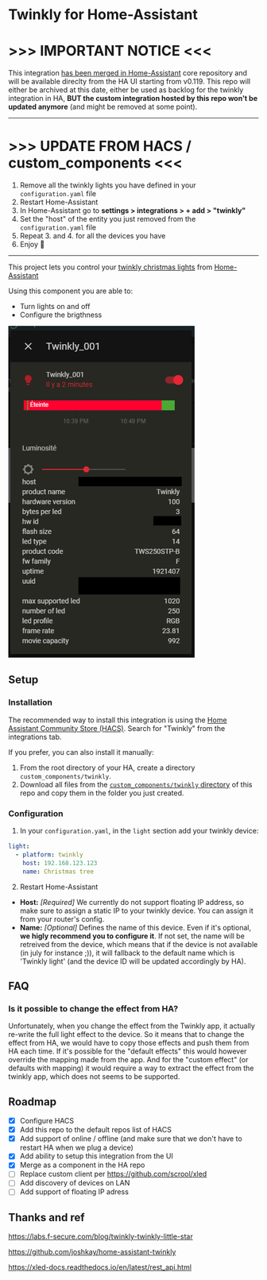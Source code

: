 # Twinkly for Home-Assistant


# >>> IMPORTANT NOTICE <<<

This integration [has been merged in Home-Assistant](https://github.com/home-assistant/core/pull/42103) core repository 
and will be available direclty from the HA UI starting from v0.119.
This repo will either be archived at this date, either be used as backlog for the twinkly integration in HA,
**BUT the custom integration hosted by this repo won't be updated anymore** (and might be removed at some point).

-------------------------

# >>> UPDATE FROM HACS / custom_components <<<

1. Remove all the twinkly lights you have defined in your `configuration.yaml` file
1. Restart Home-Assistant
1. In Home-Assistant go to **settings > integrations > + add > "twinkly"**
1. Set the "host" of the entity you just removed from the `configuration.yaml` file
1. Repeat 3. and 4. for all the devices you have
1. Enjoy 🎄

-------------------------


This project lets you control your [twinkly christmas lights](https://twinkly.com/) 
from [Home-Assistant](https://www.home-assistant.io/)

Using this component you are able to:
- Turn lights on and off 
- Configure the brigthness

![integration example](./assets/integration.png "Integration example")

## Setup
### Installation

The recommended way to install this integration is using the [Home Assistant Community Store (HACS)](https://hacs.xyz/). Search for "Twinkly" from the integrations tab.

If you prefer, you can also install it manually:
1. From the root directory of your HA, create a directory `custom_components/twinkly`.
1. Download all files from the [`custom_components/twinkly` directory](./custom_components/twinkly) of this repo and copy them in the folder you just created.


### Configuration
1. In your `configuration.yaml`, in the `light` section add your twinkly device:
```yaml
light:
  - platform: twinkly
    host: 192.168.123.123
    name: Christmas tree 
```
2. Restart Home-Assistant

- **Host:** _[Required]_ We currently do not support floating IP address, so make sure to assign a static IP to your twinkly device.
  You can assign it from your router's config.
- **Name:** _[Optional]_ Defines the name of this device. Even if it's optional, **we higly recommend you to configure it**. 
  If not set, the name will be retreived from the device, which means that if the device is not available (in july for instance ;)), 
  it will fallback to the default name which is 'Twinkly light' (and the device ID will be updated accordingly by HA).

## FAQ
### Is it possible to change the effect from HA?
Unfortunately, when you change the effect from the Twinkly app, it actually re-write the full light effect to the device.
So it means that to change the effect from HA, we would have to copy those effects and push them from HA each time. 
If it's possible for the "default effects" this would however override the mapping made from the app.
And for the "custom effect" (or defaults with mapping) it would require a way to extract the effect from the twinkly app,
which does not seems to be supported.

## Roadmap
- [x] Configure HACS
- [x] Add this repo to the default repos list of HACS
- [x] Add support of online / offline (and make sure that we don't have to restart HA when we plug a device)
- [x] Add ability to setup this integration from the UI
- [x] Merge as a component in the HA repo
- [ ] Replace custom client per https://github.com/scrool/xled 
- [ ] Add discovery of devices on LAN
- [ ] Add support of floating IP adress

## Thanks and ref
https://labs.f-secure.com/blog/twinkly-twinkly-little-star

https://github.com/joshkay/home-assistant-twinkly

https://xled-docs.readthedocs.io/en/latest/rest_api.html
